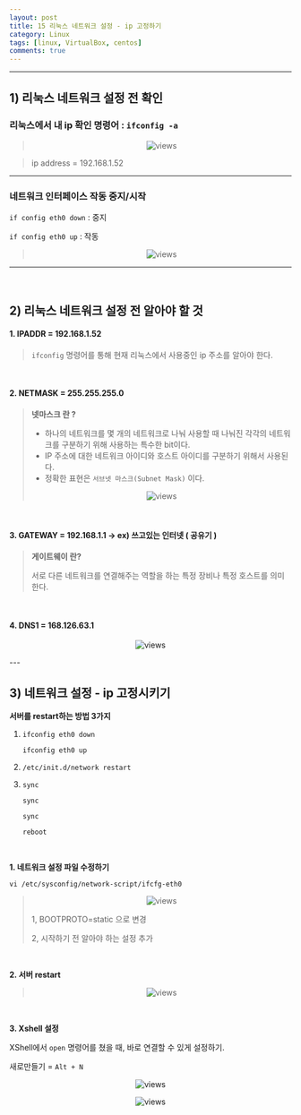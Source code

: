 ```yaml
---
layout: post
title: 15 리눅스 네트워크 설정 - ip 고정하기
category: Linux
tags: [linux, VirtualBox, centos]
comments: true
---
```


---

## 1) 리눅스 네트워크 설정 전 확인

### 리눅스에서 내 ip 확인 명령어 :  `ifconfig -a` 

> <center>
> <figure>
> <img src="/assets/post-img/linux/1565451581432.png" alt="views">
> <figcaption></figcaption>
> </figure>
> </center>

> ip address = 192.168.1.52

---

### 네트워크 인터페이스 작동 중지/시작

`if config eth0 down` : 중지

`if config eth0 up` : 작동

> <center>
> <figure>
> <img src="/assets/post-img/linux/1565451737356.png" alt="views">
> <figcaption></figcaption>
> </figure>
> </center>

---

<br>

## 2) 리눅스 네트워크 설정 전 알아야 할 것

#### 1.  IPADDR = 192.168.1.52

> `ifconfig` 명령어를 통해 현재 리눅스에서 사용중인 ip 주소를 알아야 한다.

<br>

#### 2. NETMASK = 255.255.255.0 

> **넷마스크 란 ?**
>
> - 하나의 네트워크를 몇 개의 네트워크로 나눠 사용할 때 나눠진 각각의 네트워크를 구분하기 위해 사용하는 특수한 bit이다.
> - IP 주소에 대한 네트워크 아이디와 호스트 아이디를 구분하기 위해서 사용된다.
> - 정확한 표현은 `서브넷 마스크(Subnet Mask)` 이다.
>
> <center>
> <figure>
> <img src="/assets/post-img/linux/1565452348371.png" alt="views">
> <figcaption></figcaption>
> </figure>
> </center>

<br>

#### 3. GATEWAY = 192.168.1.1  -> ex) 쓰고있는 인터넷 ( 공유기 )

> **게이트웨이 란?**
>
> 서로 다른 네트워크를 연결해주는 역할을 하는 특정 장비나 특정 호스트를 의미한다.

<br>

#### 4. DNS1 = 168.126.63.1

<center>
<figure>
<img src="/assets/post-img/linux/1565452483374.png" alt="views">
<figcaption></figcaption>
</figure>
</center>
---

## 3) 네트워크 설정 - ip 고정시키기

**서버를 restart하는 방법 3가지**

1. `ifconfig eth0 down`

   `ifconfig eth0 up`

2. `/etc/init.d/network restart`

3. `sync`

   `sync`

   `sync`

   `reboot`

<br>

**1. 네트워크 설정 파일 수정하기**

`vi /etc/sysconfig/network-script/ifcfg-eth0`

> <center>
> <figure>
> <img src="/assets/post-img/linux/1565452585808.png" alt="views">
> <figcaption></figcaption>
> </figure>
> </center>
>
> 1, BOOTPROTO=static 으로 변경 
>
> 2, 시작하기 전 알아야 하는 설정 추가

<br>

**2. 서버 restart**

> <center>
> <figure>
> <img src="/assets/post-img/linux/1565452676242.png" alt="views">
> <figcaption></figcaption>
> </figure>
> </center>

<br>

**3. Xshell 설정**

XShell에서 `open` 명령어를 쳤을 때, 바로 연결할 수 있게 설정하기.

새로만들기 = `Alt + N`

<center>
<figure>
<img src="/assets/post-img/linux/1565452749769.png" alt="views">
<figcaption></figcaption>
</figure>
</center>

<center>
<figure>
<img src="/assets/post-img/linux/1565452755761.png" alt="views">
<figcaption></figcaption>
</figure>
</center>





<br><br>















